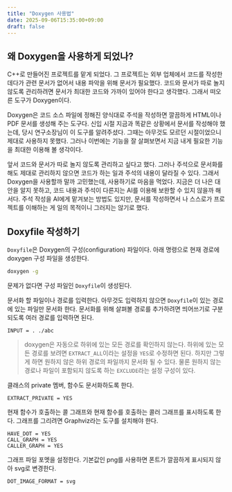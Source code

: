 ```yaml
---
title: "Doxygen 사용법"
date: 2025-09-06T15:35:00+09:00
draft: false
---
```


## 왜 Doxygen을 사용하게 되었나?

C++로 만들어진 프로젝트를 맡게 되었다.
그 프로젝트는 외부 업체에서 코드를 작성한 데다가 관련 문서가 없어서 내용 파악을 위해 문서가 필요했다.
코드와 문서가 따로 놀지 않도록 관리하려면 문서가 최대한 코드와 가까이 있어야 한다고 생각했다.
그래서 떠오른 도구가 Doxygen이다.

Doxygen은 코드 소스 파일에 정해진 양식대로 주석을 작성하면 깔끔하게 HTML이나 PDF 문서를 생성해 주는 도구다. 
신입 시절 지금과 똑같은 상황에서 문서를 작성해야 했는데, 당시 연구소장님이 이 도구를 알려주셨다.
그때는 아무것도 모르던 시절이었으니 제대로 사용하지 못했다.
그러나 이번에는 기능을 잘 살펴보면서 지금 내게 필요한 기능을 최대한 이용해 볼 생각이다.

앞서 코드와 문서가 따로 놀지 않도록 관리하고 싶다고 했다.
그러나 주석으로 문서화를 해도 제대로 관리하지 않으면 코드가 하는 일과 주석의 내용이 달라질 수 있다.
그래서 Doxygen을 사용할까 말까 고민했는데, 사용하기로 마음을 먹었다.
지금은 더 나은 대안을 알지 못하고, 코드 내용과 주석이 다른지는 AI를 이용해 보완할 수 있지 않을까 해서다. 
주석 작성을 AI에게 맡겨보는 방법도 있지만, 문서를 작성하면서 나 스스로가 프로젝트를 이해하는 게 일의 목적이니 그러지는 않기로 했다. 


## Doxyfile 작성하기

`Doxyfile`은 Doxygen의 구성(configuration) 파일이다. 
아래 명령으로 현재 경로에 doxygen 구성 파일을 생성한다.

```sh
doxygen -g
```

문제가 없다면 구성 파일인 `Doxyfile`이 생성된다.

문서화 할 파일이나 경로를 입력한다.
아무것도 입력하지 않으면 `Doxyfile`이 있는 경로에 있는 파일만 문서화 한다.
문서화를 위해 살펴볼 경로를 추가하려면 띄어쓰기로 구분되도록 여러 경로를 입력하면 된다.

```
INPUT = . ./abc
```

> doxygen은 자동으로 하위에 있는 모든 경로를 확인하지 않는다. 
하위에 있는 모든 경로를 보려면 `EXTRACT_ALL`이라는 설정을 `YES`로 수정하면 된다.
하지만 그렇게 하면 원하지 않은 하위 경로의 파일까지 문서화 될 수 있다.
물론 원하지 않는 경로나 파일이 포함되지 않도록 하는 `EXCLUDE`라는 설정 구성이 있다.

클래스의 private 멤버, 함수도 문서화하도록 한다.

```
EXTRACT_PRIVATE = YES
```

현재 함수가 호출하는 콜 그래프와 현재 함수를 호출하는 콜러 그래프를 표시하도록 한다.
그래프를 그리려면 Graphviz라는 도구를 설치해야 한다. 

```
HAVE_DOT = YES
CALL_GRAPH = YES
CALLER_GRAPH = YES
```

그래프 파일 포멧을 설정한다.
기본값인 png를 사용하면 폰트가 깔끔하게 표시되지 않아 svg로 변경한다.

```
DOT_IMAGE_FORMAT = svg
```
